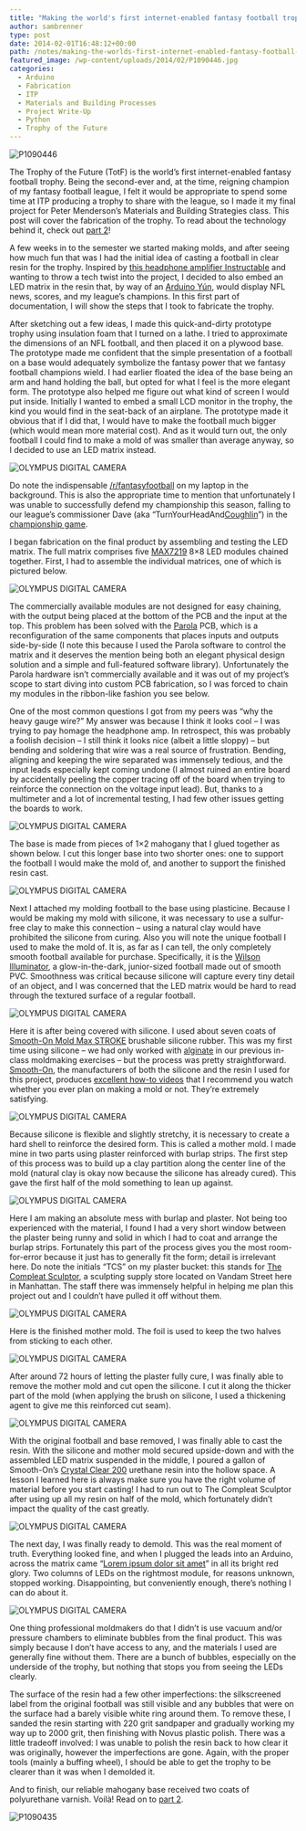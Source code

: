 ```yaml
---
title: "Making the world's first internet-enabled fantasy football trophy, part 1: Fabrication"
author: sambrenner
type: post
date: 2014-02-01T16:48:12+00:00
path: /notes/making-the-worlds-first-internet-enabled-fantasy-football-trophy-part-1-fabrication/
featured_image: /wp-content/uploads/2014/02/P1090446.jpg
categories:
  - Arduino
  - Fabrication
  - ITP
  - Materials and Building Processes
  - Project Write-Up
  - Python
  - Trophy of the Future
---
```

<img class="aligncenter size-medium wp-image-541" src="/img/uploads/2014/02/P1090446-800x580.jpg" alt="P1090446"   />

The Trophy of the Future (TotF) is the world&#8217;s first internet-enabled fantasy football trophy. Being the second-ever and, at the time, reigning champion of my fantasy football league, I felt it would be appropriate to spend some time at ITP producing a trophy to share with the league, so I made it my final project for Peter Menderson&#8217;s Materials and Building Strategies class. This post will cover the fabrication of the trophy. To read about the technology behind it, check out [part 2][1]!

A few weeks in to the semester we started making molds, and after seeing how much fun that was I had the initial idea of casting a football in clear resin for the trophy. Inspired by <a href="http://www.instructables.com/id/Crystal-cMoy-Free-Form-Headphone-Amplifier/" target="_blank">this headphone amplifier Instructable</a> and wanting to throw a tech twist into the project, I decided to also embed an LED matrix in the resin that, by way of an <a href="http://arduino.cc/en/Main/ArduinoBoardYun?from=Main.ArduinoYUN" target="_blank">Arduino Yún</a>, would display NFL news, scores, and my league&#8217;s champions. In this first part of documentation, I will show the steps that I took to fabricate the trophy.

After sketching out a few ideas, I made this quick-and-dirty prototype trophy using insulation foam that I turned on a lathe. I tried to approximate the dimensions of an NFL football, and then placed it on a plywood base. The prototype made me confident that the simple presentation of a football on a base would adequately symbolize the fantasy power that we fantasy football champions wield. I had earlier floated the idea of the base being an arm and hand holding the ball, but opted for what I feel is the more elegant form. The prototype also helped me figure out what kind of screen I would put inside. Initially I wanted to embed a small LCD monitor in the trophy, the kind you would find in the seat-back of an airplane. The prototype made it obvious that if I did that, I would have to make the football much bigger (which would mean more material cost). And as it would turn out, the only football I could find to make a mold of was smaller than average anyway, so I decided to use an LED matrix instead.

<img class="aligncenter size-medium wp-image-488" src="/img/uploads/2014/01/PA305382-800x600.jpg" alt="OLYMPUS DIGITAL CAMERA"   />

Do note the indispensable <a href="http://www.reddit.com/r/fantasyfootball/" target="_blank">/r/fantasyfootball</a> on my laptop in the background. This is also the appropriate time to mention that unfortunately I was unable to successfully defend my championship this season, falling to our league&#8217;s commissioner Dave (aka “TurnYourHeadAnd<a href="http://en.wikipedia.org/wiki/Tom_Coughlin" target="_blank">Coughlin</a>”) in the <a href="http://fantasy.nfl.com/league/350610/team/4/gamecenter" target="_blank">championship game</a>.

I began fabrication on the final product by assembling and testing the LED matrix. The full matrix comprises five <a href="http://www.amazon.com/MAX7219-Matrix-Display-Module-Arduino/dp/B009U7LAS0" target="_blank">MAX7219</a> 8&#215;8 LED modules chained together. First, I had to assemble the individual matrices, one of which is pictured below.

<img class="aligncenter size-medium wp-image-489" src="/img/uploads/2014/01/PB165441-800x600.jpg" alt="OLYMPUS DIGITAL CAMERA"   />

The commercially available modules are not designed for easy chaining, with the output being placed at the bottom of the PCB and the input at the top. This problem has been solved with the <a href="http://parola.codeplex.com/" target="_blank">Parola</a> PCB, which is a reconfiguration of the same components that places inputs and outputs side-by-side (I note this because I used the Parola software to control the matrix and it deserves the mention being both an elegant physical design solution and a simple and full-featured software library). Unfortunately the Parola hardware isn&#8217;t commercially available and it was out of my project&#8217;s scope to start diving into custom PCB fabrication, so I was forced to chain my modules in the ribbon-like fashion you see below.

One of the most common questions I got from my peers was &#8220;why the heavy gauge wire?&#8221; My answer was because I think it looks cool &#8211; I was trying to pay homage the headphone amp. In retrospect, this was probably a foolish decision &#8211; I still think it looks nice (albeit a little sloppy) &#8211; but bending and soldering that wire was a real source of frustration. Bending, aligning and keeping the wire separated was immensely tedious, and the input leads especially kept coming undone (I almost ruined an entire board by accidentally peeling the copper tracing off of the board when trying to reinforce the connection on the voltage input lead). But, thanks to a multimeter and a lot of incremental testing, I had few other issues getting the boards to work.

<img class="aligncenter size-medium wp-image-490" src="/img/uploads/2014/01/PB205493-800x600.jpg" alt="OLYMPUS DIGITAL CAMERA"   />

The base is made from pieces of 1&#215;2 mahogany that I glued together as shown below. I cut this longer base into two shorter ones: one to support the football I would make the mold of, and another to support the finished resin cast.

<img class="aligncenter size-medium wp-image-491" src="/img/uploads/2014/01/PC025628-800x600.jpg" alt="OLYMPUS DIGITAL CAMERA"   />

Next I attached my molding football to the base using plasticine. Because I would be making my mold with silicone, it was necessary to use a sulfur-free clay to make this connection &#8211; using a natural clay would have prohibited the silicone from curing. Also you will note the unique football I used to make the mold of. It is, as far as I can tell, the only completely smooth football available for purchase. Specifically, it is the <a href="http://www.amazon.com/gp/product/B002WNSSX4/" target="_blank">Wilson Illuminator</a>, a glow-in-the-dark, junior-sized football made out of smooth PVC. Smoothness was critical because silicone will capture every tiny detail of an object, and I was concerned that the LED matrix would be hard to read through the textured surface of a regular football.

<img class="aligncenter size-medium wp-image-492" src="/img/uploads/2014/01/PC035636-800x600.jpg" alt="OLYMPUS DIGITAL CAMERA"   />

Here it is after being covered with silicone. I used about seven coats of <a href="http://www.smooth-on.com/index.php?cPath=1135&osCsid=d7bdh4i0ahcd1l5kcrehcegt82" target="_blank">Smooth-On Mold Max STROKE</a> brushable silicone rubber. This was my first time using silicone &#8211; we had only worked with <a href="https://www.smooth-on.com/index.php?cPath=3_1185" target="_blank">alginate</a> in our previous in-class moldmaking exercises &#8211; but the process was pretty straightforward. <a href="https://www.smooth-on.com/" target="_blank">Smooth-On</a>, the manufacturers of both the silicone and the resin I used for this project, produces <a href="http://www.youtube.com/user/SmoothOnInc" target="_blank">excellent how-to videos</a> that I recommend you watch whether you ever plan on making a mold or not. They&#8217;re extremely satisfying.

<img class="aligncenter size-medium wp-image-493" src="/img/uploads/2014/01/PC035637-800x600.jpg" alt="OLYMPUS DIGITAL CAMERA"   />

Because silicone is flexible and slightly stretchy, it is necessary to create a hard shell to reinforce the desired form. This is called a mother mold. I made mine in two parts using plaster reinforced with burlap strips. The first step of this process was to build up a clay partition along the center line of the mold (natural clay is okay now because the silicone has already cured). This gave the first half of the mold something to lean up against.

<img class="aligncenter size-medium wp-image-494" src="/img/uploads/2014/01/PC055649-800x600.jpg" alt="OLYMPUS DIGITAL CAMERA"   />

Here I am making an absolute mess with burlap and plaster. Not being too experienced with the material, I found I had a very short window between the plaster being runny and solid in which I had to coat and arrange the burlap strips. Fortunately this part of the process gives you the most room-for-error because it just has to generally fit the form; detail is irrelevant here.
Do note the initials &#8220;TCS&#8221; on my plaster bucket: this stands for <a href="http://sculpt.com/" target="_blank">The Compleat Sculptor</a>, a sculpting supply store located on Vandam Street here in Manhattan. The staff there was immensely helpful in helping me plan this project out and I couldn&#8217;t have pulled it off without them.

<img class="aligncenter size-medium wp-image-495" src="/img/uploads/2014/01/PC055664-800x600.jpg" alt="OLYMPUS DIGITAL CAMERA"   />

Here is the finished mother mold. The foil is used to keep the two halves from sticking to each other.

<img class="aligncenter size-medium wp-image-496" src="/img/uploads/2014/01/PC065669-800x600.jpg" alt="OLYMPUS DIGITAL CAMERA"   />

After around 72 hours of letting the plaster fully cure, I was finally able to remove the mother mold and cut open the silicone. I cut it along the thicker part of the mold (when applying the brush on silicone, I used a thickening agent to give me this reinforced cut seam).

<img class="aligncenter size-medium wp-image-497" src="/img/uploads/2014/01/PC095788-800x600.jpg" alt="OLYMPUS DIGITAL CAMERA"   />

With the original football and base removed, I was finally able to cast the resin. With the silicone and mother mold secured upside-down and with the assembled LED matrix suspended in the middle, I poured a gallon of Smooth-On&#8217;s <a href="http://www.smooth-on.com/-Urethane-Plastic-/c0_5_1120_1156/index.html" target="_blank">Crystal Clear 200</a> urethane resin into the hollow space. A lesson I learned here is always make sure you have the right volume of material before you start casting! I had to run out to The Compleat Sculptor after using up all my resin on half of the mold, which fortunately didn&#8217;t impact the quality of the cast greatly.

<img class="aligncenter size-medium wp-image-498" src="/img/uploads/2014/01/PC105813-800x600.jpg" alt="OLYMPUS DIGITAL CAMERA"   />

The next day, I was finally ready to demold. This was the real moment of truth. Everything looked fine, and when I plugged the leads into an Arduino, across the matrix came &#8220;<a href="http://en.wikipedia.org/wiki/Lorem_ipsum" target="_blank">Lorem ipsum dolor sit amet</a>&#8221; in all its bright red glory. Two columns of LEDs on the rightmost module, for reasons unknown, stopped working. Disappointing, but conveniently enough, there&#8217;s nothing I can do about it.

<img class="aligncenter size-medium wp-image-499" src="/img/uploads/2014/01/PC115843-800x600.jpg" alt="OLYMPUS DIGITAL CAMERA"   />

One thing professional moldmakers do that I didn&#8217;t is use vacuum and/or pressure chambers to eliminate bubbles from the final product. This was simply because I don&#8217;t have access to any, and the materials I used are generally fine without them. There are a bunch of bubbles, especially on the underside of the trophy, but nothing that stops you from seeing the LEDs clearly.

The surface of the resin had a few other imperfections: the silkscreened label from the original football was still visible and any bubbles that were on the surface had a barely visible white ring around them. To remove these, I sanded the resin starting with 220 grit sandpaper and gradually working my way up to 2000 grit, then finishing with Novus plastic polish. There was a little tradeoff involved: I was unable to polish the resin back to how clear it was originally, however the imperfections are gone. Again, with the proper tools (mainly a buffing wheel), I should be able to get the trophy to be clearer than it was when I demolded it.

And to finish, our reliable mahogany base received two coats of polyurethane varnish. Voilà! Read on to [part 2][1].

<img class="aligncenter size-medium wp-image-538" src="/img/uploads/2014/02/P1090435-800x460.jpg" alt="P1090435"  />

 [1]: /notes/making-the-worlds-first-internet-enabled-fantasy-football-trophy-part-2-programming

